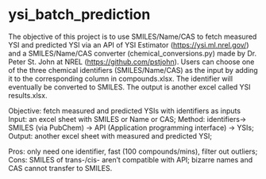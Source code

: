# ysi_batch_prediction
The objective of this project is to use SMILES/Name/CAS to fetch measured YSI and predicted YSI via an API of YSI Estimator (https://ysi.ml.nrel.gov/) and a SMILES/Name/CAS converter (chemical_conversions.py) made by Dr. Peter St. John at NREL (https://github.com/pstjohn).
Users can choose one of the three chemical identifiers (SMILES/Name/CAS) as the input by adding it to the corresponding column in compounds.xlsx. The identifier will eventually be converted to SMILES. The output is another excel called YSI results.xlsx.

Objective: fetch measured and predicted YSIs with identifiers as inputs
Input: an excel sheet with SMILES or Name or CAS; 
Method: identifiers→ SMILES (via PubChem) → API (Application programming interface) → YSIs;
Output: another excel sheet with measured and predicted YSI;

Pros: only need one identifier, fast (100 compounds/mins), filter out outliers;
Cons: SMILES of trans-/cis- aren’t compatible with API; bizarre names and CAS cannot transfer to SMILES.
